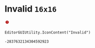 # Invalid `16x16`
<img src="/img/Invalid.png" width=16 height=16>

``` CSharp
EditorGUIUtility.IconContent("Invalid")
```
```
-2837632134304592923
```
